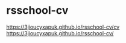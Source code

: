 # rsschool-cv
https://3jioucyxapuk.github.io/rsschool-cv/cv
https://3jioucyxapuk.github.io/rsschool-cv/
